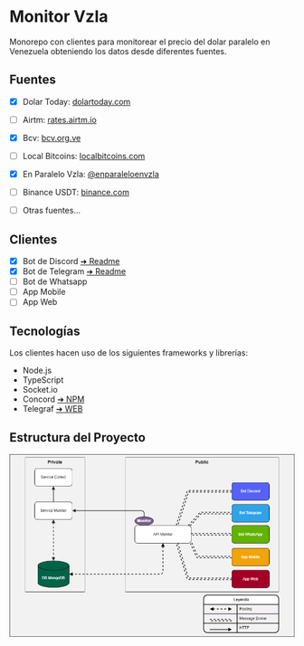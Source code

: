 # Monitor Vzla

Monorepo con clientes para monitorear el precio del dolar paralelo en Venezuela obteniendo los datos desde diferentes
fuentes.

## Fuentes

- [x] Dolar Today: [dolartoday.com](https://www.dolartoday.com)

- [ ] Airtm: [rates.airtm.io](https://rates.airtm.io)

- [x] Bcv: [bcv.org.ve](https://www.bcv.org.ve)

- [ ] Local Bitcoins: [localbitcoins.com](https://www.localbitcoins.com)

- [x] En Paralelo Vzla: [@enparaleloenvzla](https://www.instagram.com/enparalelovzla3)

- [ ] Binance USDT: [binance.com](https://www.binance.com/es)

- [ ] Otras fuentes...

## Clientes

- [x] Bot de Discord [&#x279c; Readme](./packages/bot-discord)
- [x] Bot de Telegram [&#x279c; Readme](./packages/bot-telegram)
- [ ] Bot de Whatsapp
- [ ] App Mobile
- [ ] App Web

## Tecnologías

Los clientes hacen uso de los siguientes frameworks y librerías:

- Node.js
- TypeScript
- Socket.io
- Concord [&#x279c; NPM](https://npmjs.com/package/@edixon/concord)
- Telegraf [&#x279c; WEB](https://telegraf.js.org/)

## Estructura del Proyecto

![schema](./docs/schema.drawio.png)
